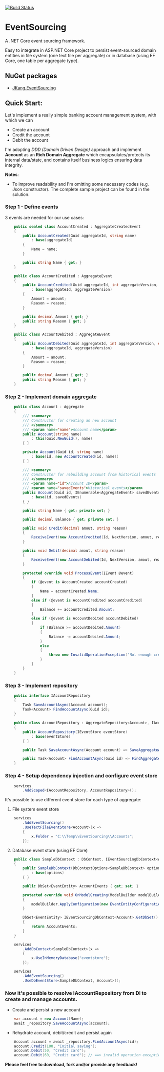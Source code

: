 [![Build Status](https://travis-ci.org/jacqueskang/EventSourcing.svg?branch=develop)](https://travis-ci.org/jacqueskang/EventSourcing)

# EventSourcing

A .NET Core event sourcing framework.

Easy to integrate in ASP.NET Core project to persist event-sourced domain entities in file system (one text file per aggregate) or in database (using EF Core, one table per aggregate type).

## NuGet packages
 - [JKang.EventSourcing](https://www.nuget.org/packages/JKang.EventSourcing/)

## Quick Start:

Let's implement a really simple banking account management system, with which we can
 * Create an account
 * Credit the account
 * Debit the account

I'm adopting *DDD (Domain Driven Design)* approach and implement **Account** as an **Rich Domain Aggregate** which encapsulates/protects its internal data/state, and contains itself business logics ensuring data integrity.

**Notes**:
 - To improve readability and I'm omitting some necessary codes (e.g. Json constructor). The complete sample project can be found in the solution.

### Step 1 - Define events

3 events are needed for our use cases: 

```csharp
    public sealed class AccountCreated : AggregateCreatedEvent
    {
        public AccountCreated(Guid aggregateId, string name)
            : base(aggregateId)
        {
            Name = name;
        }

        public string Name { get; }
    }
```

```csharp
    public class AccountCredited : AggregateEvent
    {
        public AccountCredited(Guid aggregateId, int aggregateVersion, decimal amount, string reason)
            : base(aggregateId, aggregateVersion)
        {
            Amount = amount;
            Reason = reason;
        }

        public decimal Amount { get; }
        public string Reason { get; }
    }
```

```csharp
    public class AccountDebited : AggregateEvent
    {
        public AccountDebited(Guid aggregateId, int aggregateVersion, decimal amount, string reason)
            : base(aggregateId, aggregateVersion)
        {
            Amount = amount;
            Reason = reason;
        }

        public decimal Amount { get; }
        public string Reason { get; }
    }
```

### Step 2 - Implement domain aggregate

```csharp
    public class Account : Aggregate
    {
        /// <summary>
        /// Constructor for creating an new account
        /// </summary>
        /// <param name="name">Account name</param>
        public Account(string name)
            : this(Guid.NewGuid(), name)
        { }

        private Account(Guid id, string name)
            : base(id, new AccountCreated(id, name))
        { }

        /// <summary>
        /// Constructor for rebuilding account from historical events
        /// </summary>
        /// <param name="id">Account ID</param>
        /// <param name="savedEvents">Historical events</param>
        public Account(Guid id, IEnumerable<AggregateEvent> savedEvents)
            : base(id, savedEvents)
        { }

        public string Name { get; private set; }

        public decimal Balance { get; private set; }

        public void Credit(decimal amout, string reason)
        {
            ReceiveEvent(new AccountCredited(Id, NextVersion, amout, reason));
        }

        public void Debit(decimal amout, string reason)
        {
            ReceiveEvent(new AccountDebited(Id, NextVersion, amout, reason));
        }

        protected override void ProcessEvent(IEvent @event)
        {
            if (@event is AccountCreated accountCreated)
            {
                Name = accountCreated.Name;
            }
            else if (@event is AccountCredited accountCredited)
            {
                Balance += accountCredited.Amount;
            }
            else if (@event is AccountDebited accountDebited)
            {
                if (Balance >= accountDebited.Amount)
                {
                    Balance -= accountDebited.Amount;
                }
                else
                {
                    throw new InvalidOperationException("Not enough credit");
                }
            }
        }
    }
```

### Step 3 - Implement repository

```csharp
    public interface IAccountRepository
    {
        Task SaveAccountAsync(Account account);
        Task<Account> FindAccountAsync(Guid id);
    }
    
    public class AccountRepository : AggregateRepository<Account>, IAccountRepository
    {
        public AccountRepository(IEventStore eventStore)
            : base(eventStore)
        { }

        public Task SaveAccountAsync(Account account) => SaveAggregateAsync(account);

        public Task<Account> FindAccountAsync(Guid id) => FindAggregateAsync(id);
    }
```

### Step 4 - Setup dependency injection and configure event store

```csharp
    services
        .AddScoped<IAccountRepository, AccountRepository>();
```

It's possible to use different event store for each type of aggregate:

1. File system event store
```csharp
    services
        .AddEventSourcing()
        .UseTextFileEventStore<Account>(x =>
        {
            x.Folder = "C:\\Temp\\EventSourcing\\Accounts";
        });
```

2. Database event store (using EF Core)
```csharp
    public class SampleDbContext : DbContext, IEventSourcingDbContext<Account>
    {
        public SampleDbContext(DbContextOptions<SampleDbContext> options)
            : base(options)
        { }

        public DbSet<EventEntity> AccountEvents { get; set; }

        protected override void OnModelCreating(ModelBuilder modelBuilder)
        {
            modelBuilder.ApplyConfiguration(new EventEntityConfiguration());
        }

        DbSet<EventEntity> IEventSourcingDbContext<Account>.GetDbSet()
        {
            return AccountEvents;
        }
    }
```

```csharp
    services
        .AddDbContext<SampleDbContext>(x =>
        {
            x.UseInMemoryDatabase("eventstore");
        });

    services
        .AddEventSourcing()
        .UseDbEventStore<SampleDbContext, Account>();
```

### Now it's possible to resolve IAccountRepository from DI to create and manage accounts.

* Create and persist a new account

```csharp
    var account = new Account(Name);
    await _repository.SaveAccountAsync(account);
```

* Rehydrate account, debit/credit and persist again
```csharp
    Account account = await _repository.FindAccountAsync(id);
    account.Credit(100, "Initial saving");
    account.Debit(50, "Credit card");
    account.Debit(60, "Credit card"); // ==> invalid operation exception
```

__Please feel free to download, fork and/or provide any feedback!__
